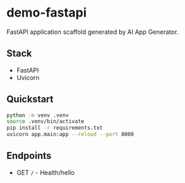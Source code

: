 # demo-fastapi

FastAPI application scaffold generated by AI App Generator.

## Stack
- FastAPI
- Uvicorn

## Quickstart
```bash
python -m venv .venv
source .venv/bin/activate
pip install -r requirements.txt
uvicorn app.main:app --reload --port 8000
```

## Endpoints
- GET `/` - Health/hello